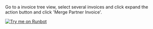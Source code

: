 Go to a invoice tree view, select several invoices and click expand the
action button and click 'Merge Partner Invoice'.

[![Try me on Runbot](https://odoo-community.org/website/image/ir.attachment/5784_f2813bd/datas)](https://runbot.odoo-community.org/runbot/95/10.0)

